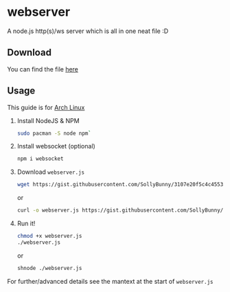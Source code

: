 # webserver
A node.js http(s)/ws server which is all in one neat file :D
## Download
You can find the file [here](https://gist.github.com/SollyBunny/3107e20f5c4c45532e37cc800aa984a1/)
## Usage
This guide is for [Arch Linux](https://archlinux.org/)
1. Install NodeJS & NPM  
	```sh
	sudo pacman -S node npm`
	```
1. Install websocket (optional)  
	```sh
	npm i websocket
	```
1. Download `webserver.js`  
	```sh
	wget https://gist.githubusercontent.com/SollyBunny/3107e20f5c4c45532e37cc800aa984a1/raw/c4d4cd419bc8fd5f10eff6ae7f340057ec79f2ea/webserver.js
	```  
	or  
	```sh
	curl -o webserver.js https://gist.githubusercontent.com/SollyBunny/3107e20f5c4c45532e37cc800aa984a1/raw/c4d4cd419bc8fd5f10eff6ae7f340057ec79f2ea/webserver.js
	```
1. Run it!  
	```sh
	chmod +x webserver.js
	./webserver.js
	```  
	or  
	```sh
	shnode ./webserver.js
	```
For further/advanced details see the mantext at the start of `webserver.js`
